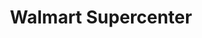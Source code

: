 ---
title: "Walmart Supercenter"
url: /brownsville/walmart-supercenter-boca-chica-boulevard/
shop: supermarket
---